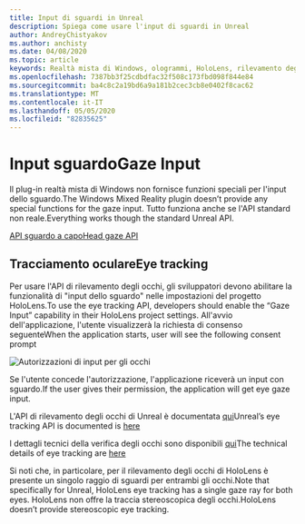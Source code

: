 ```yaml
---
title: Input di sguardi in Unreal
description: Spiega come usare l'input di sguardi in Unreal
author: AndreyChistyakov
ms.author: anchisty
ms.date: 04/08/2020
ms.topic: article
keywords: Realtà mista di Windows, ologrammi, HoloLens, rilevamento degli occhi
ms.openlocfilehash: 7387bb3f25cdbdfac32f508c173fbd098f844e84
ms.sourcegitcommit: ba4c8c2a19bd6a9a181b2cec3cb8e0402f8cac62
ms.translationtype: MT
ms.contentlocale: it-IT
ms.lasthandoff: 05/05/2020
ms.locfileid: "82835625"
---
```

# <a name="gaze-input"></a><span data-ttu-id="27e80-104">Input sguardo</span><span class="sxs-lookup"><span data-stu-id="27e80-104">Gaze Input</span></span>

<span data-ttu-id="27e80-105">Il plug-in realtà mista di Windows non fornisce funzioni speciali per l'input dello sguardo.</span><span class="sxs-lookup"><span data-stu-id="27e80-105">The Windows Mixed Reality plugin doesn’t provide any special functions for the gaze input.</span></span> <span data-ttu-id="27e80-106">Tutto funziona anche se l'API standard non reale.</span><span class="sxs-lookup"><span data-stu-id="27e80-106">Everything works though the standard Unreal API.</span></span>

[<span data-ttu-id="27e80-107">API sguardo a capo</span><span class="sxs-lookup"><span data-stu-id="27e80-107">Head gaze API</span></span>](https://docs.unrealengine.com/en-US/BlueprintAPI/Input/HeadMountedDisplay/index.html)

## <a name="eye-tracking"></a><span data-ttu-id="27e80-108">Tracciamento oculare</span><span class="sxs-lookup"><span data-stu-id="27e80-108">Eye tracking</span></span>

<span data-ttu-id="27e80-109">Per usare l'API di rilevamento degli occhi, gli sviluppatori devono abilitare la funzionalità di "input dello sguardo" nelle impostazioni del progetto HoloLens.</span><span class="sxs-lookup"><span data-stu-id="27e80-109">To use the eye tracking API, developers should enable the “Gaze Input” capability in their HoloLens project settings.</span></span> <span data-ttu-id="27e80-110">All'avvio dell'applicazione, l'utente visualizzerà la richiesta di consenso seguente</span><span class="sxs-lookup"><span data-stu-id="27e80-110">When the application starts, user will see the following consent prompt</span></span>

![Autorizzazioni di input per gli occhi](images/unreal/eye-input-permissions.png)
 
<span data-ttu-id="27e80-112">Se l'utente concede l'autorizzazione, l'applicazione riceverà un input con sguardo.</span><span class="sxs-lookup"><span data-stu-id="27e80-112">If the user gives their permission, the application will get eye gaze input.</span></span> 

<span data-ttu-id="27e80-113">L'API di rilevamento degli occhi di Unreal è documentata [qui](https://docs.unrealengine.com/en-US/BlueprintAPI/EyeTracking/index.html)</span><span class="sxs-lookup"><span data-stu-id="27e80-113">Unreal’s eye tracking API is documented is [here](https://docs.unrealengine.com/en-US/BlueprintAPI/EyeTracking/index.html)</span></span>

<span data-ttu-id="27e80-114">I dettagli tecnici della verifica degli occhi sono disponibili [qui](eye-tracking.md)</span><span class="sxs-lookup"><span data-stu-id="27e80-114">The technical details of eye tracking are [here](eye-tracking.md)</span></span>

<span data-ttu-id="27e80-115">Si noti che, in particolare, per il rilevamento degli occhi di HoloLens è presente un singolo raggio di sguardi per entrambi gli occhi.</span><span class="sxs-lookup"><span data-stu-id="27e80-115">Note that specifically for Unreal, HoloLens eye tracking has a single gaze ray for both eyes.</span></span> <span data-ttu-id="27e80-116">HoloLens non offre la traccia stereoscopica degli occhi.</span><span class="sxs-lookup"><span data-stu-id="27e80-116">HoloLens doesn’t provide stereoscopic eye tracking.</span></span>
